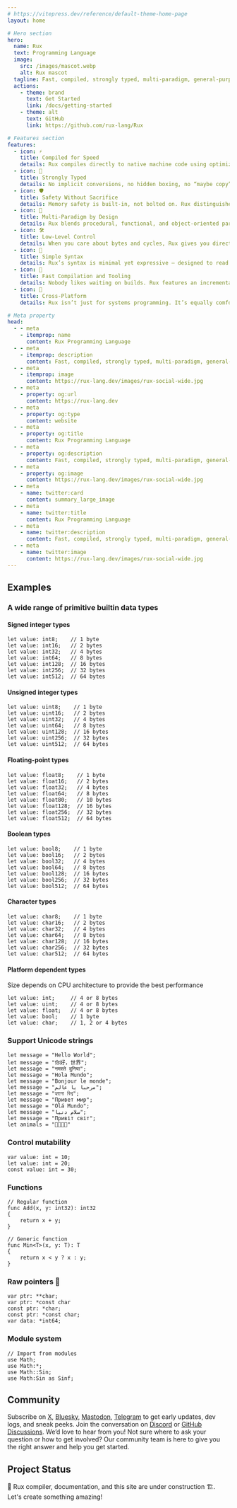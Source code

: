 ```yaml
---
# https://vitepress.dev/reference/default-theme-home-page
layout: home

# Hero section
hero:
  name: Rux
  text: Programming Language
  image:
    src: /images/mascot.webp
    alt: Rux mascot
  tagline: Fast, compiled, strongly typed, multi-paradigm, general-purpose
  actions:
    - theme: brand
      text: Get Started
      link: /docs/getting-started
    - theme: alt
      text: GitHub
      link: https://github.com/rux-lang/Rux

# Features section
features:
  - icon: ⚡️
    title: Compiled for Speed
    details: Rux compiles directly to native machine code using optimizations. No virtual machine, no interpreter, no runtime surprises — just raw performance. Rux generates binaries like C, C++, Rust, Zig.
  - icon: 📐
    title: Strongly Typed
    details: No implicit conversions, no hidden boxing, no “maybe copy”. Rux’s type system ensures correctness without verbosity — similar to Rust’s safety, but with a cleaner syntax and simpler rules.
  - icon: 🛡️
    title: Safety Without Sacrifice
    details: Memory safety is built-in, not bolted on. Rux distinguishes references (&T) and pointers (*T) clearly, allowing both safe high-level code and low-level control. Unlike C++, you don’t need manual discipline.
  - icon: 🧬
    title: Multi-Paradigm by Design
    details: Rux blends procedural, functional, and object-oriented paradigms seamlessly. You can write clean imperative code, use higher-order functions, or design modular, data-driven systems — all with zero runtime overhead.
  - icon: 🛠️
    title: Low-Level Control
    details: When you care about bytes and cycles, Rux gives you direct access. Explicit memory layout, fixed-width data types, and pointer arithmetic when needed. Like Zig or C, but with strong typing and clear mutability rules.
  - icon: 🧩
    title: Simple Syntax
    details: Rux’s syntax is minimal yet expressive — designed to read like pseudocode and compile like assembly. No clutter, no hidden conversions, no unnecessary ceremony. Readable, concise, and fully type-safe.
  - icon: 🚀
    title: Fast Compilation and Tooling
    details: Nobody likes waiting on builds. Rux features an incremental compiler with near-instant rebuilds and dependency-free binaries. You get Go-like build speed with Rust-like optimization quality — the best of both worlds.
  - icon: 🔁
    title: Cross-Platform
    details: Rux isn’t just for systems programming. It’s equally comfortable writing CLI tools, servers, games, or libraries. Compile to Windows, Linux, macOS, and more — all from the same clean source code.

# Meta property
head:
  - - meta
    - itemprop: name
      content: Rux Programming Language
  - - meta
    - itemprop: description
      content: Fast, compiled, strongly typed, multi-paradigm, general-purpose
  - - meta
    - itemprop: image
      content: https://rux-lang.dev/images/rux-social-wide.jpg
  - - meta
    - property: og:url
      content: https://rux-lang.dev
  - - meta
    - property: og:type
      content: website
  - - meta
    - property: og:title
      content: Rux Programming Language
  - - meta
    - property: og:description
      content: Fast, compiled, strongly typed, multi-paradigm, general-purpose
  - - meta
    - property: og:image
      content: https://rux-lang.dev/images/rux-social-wide.jpg
  - - meta
    - name: twitter:card
      content: summary_large_image
  - - meta
    - name: twitter:title
      content: Rux Programming Language
  - - meta
    - name: twitter:description
      content: Fast, compiled, strongly typed, multi-paradigm, general-purpose
  - - meta
    - name: twitter:image
      content: https://rux-lang.dev/images/rux-social-wide.jpg
---
```


## Examples

### A wide range of primitive builtin data types

#### Signed integer types

```rux
let value: int8;    // 1 byte
let value: int16;   // 2 bytes
let value: int32;   // 4 bytes
let value: int64;   // 8 bytes
let value: int128;  // 16 bytes
let value: int256;  // 32 bytes
let value: int512;  // 64 bytes
```

#### Unsigned integer types

```rux
let value: uint8;    // 1 byte
let value: uint16;   // 2 bytes
let value: uint32;   // 4 bytes
let value: uint64;   // 8 bytes
let value: uint128;  // 16 bytes
let value: uint256;  // 32 bytes
let value: uint512;  // 64 bytes
```

#### Floating-point types

```rux
let value: float8;    // 1 byte
let value: float16;   // 2 bytes
let value: float32;   // 4 bytes
let value: float64;   // 8 bytes
let value: float80;   // 10 bytes
let value: float128;  // 16 bytes
let value: float256;  // 32 bytes
let value: float512;  // 64 bytes
```

#### Boolean types

```rux
let value: bool8;    // 1 byte
let value: bool16;   // 2 bytes
let value: bool32;   // 4 bytes
let value: bool64;   // 8 bytes
let value: bool128;  // 16 bytes
let value: bool256;  // 32 bytes
let value: bool512;  // 64 bytes
```

#### Character types

```rux
let value: char8;    // 1 byte
let value: char16;   // 2 bytes
let value: char32;   // 4 bytes
let value: char64;   // 8 bytes
let value: char128;  // 16 bytes
let value: char256;  // 32 bytes
let value: char512;  // 64 bytes
```

#### Platform dependent types

Size depends on CPU architecture to provide the best performance

```rux
let value: int;     // 4 or 8 bytes
let value: uint;    // 4 or 8 bytes
let value: float;   // 4 or 8 bytes
let value: bool;    // 1 byte
let value: char;    // 1, 2 or 4 bytes
```

### Support Unicode strings

```rux
let message = "Hello World";
let message = "你好，世界";
let message = "नमस्ते दुनिया";
let message = "Hola Mundo";
let message = "Bonjour le monde";
let message = "مرحبا يا عالم";
let message = "হ্যালো বিশ্ব";
let message = "Привет мир";
let message = "Olá Mundo";
let message = "سلام دنیا";
let message = "Привіт світ";
let animals = "🐯🐶🐱🐭"
```

### Control mutability

```rux
var value: int = 10;
let value: int = 20;
const value: int = 30;
```

### Functions

```rux
// Regular function
func Add(x, y: int32): int32
{
    return x + y;
}

// Generic function
func Min<T>(x, y: T): T
{
    return x < y ? x : y;
}
```

### Raw pointers 🤯

```rux
var ptr: **char;
var ptr: *const char
const ptr: *char;
const ptr: *const char;
var data: *int64;
```

### Module system

```rux
// Import from modules
use Math;
use Math:*;
use Math::Sin;
use Math:Sin as Sinf;
```

## Community

Subscribe on [X](https://x.com/ruxlang), [Bluesky](https://bsky.app/profile/ruxlang.bsky.social), [Mastodon](https://mastodon.social/@ruxlang), [Telegram](https://t.me/ruxlang) to get early updates, dev logs, and sneak peeks. Join the conversation on [Discord](https://discord.com/invite/uvSHjtZSVG) or [GitHub Discussions](https://github.com/rux-lang/rux/discussions). We’d love to hear from you! Not sure where to ask your question or how to get involved? Our community team is here to give you the right answer and help you get started.

## Project Status

🚧 Rux compiler, documentation, and this site are under construction 🏗️. Let's create something amazing!
